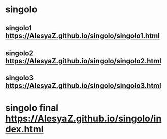 # singolo
## singolo1 https://AlesyaZ.github.io/singolo/singolo1.html
## singolo2 https://AlesyaZ.github.io/singolo/singolo2.html
## singolo3 https://AlesyaZ.github.io/singolo/singolo3.html

# singolo final  https://AlesyaZ.github.io/singolo/index.html